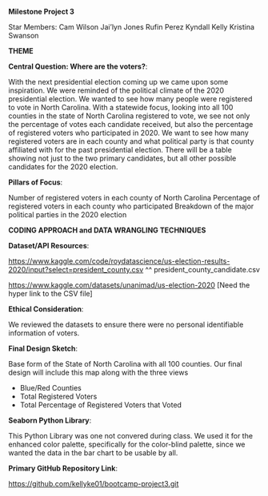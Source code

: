 **Milestone Project 3**

Star Members:
Cam Wilson 
Jai’lyn Jones
Rufin Perez
Kyndall Kelly
Kristina Swanson

**THEME**

**Central Question: Where are the voters?**:

With the next presidential election coming up we came upon some inspiration. We were reminded of the political climate of the 2020 presidential election. We wanted to see how many people were registered to vote in North Carolina. With a statewide focus, looking into all 100 counties in the state of North Carolina registered to vote, we see not only the percentage of votes each candidate received, but also the percentage of registered voters who participated in 2020. We want to see how many registered voters are in each county and what political party is that county affiliated with for the past presidential election. There will be a table showing not just to the two primary candidates, but all other possible candidates for the 2020 election.

**Pillars of Focus**:

Number of registered voters in each county of North Carolina
Percentage of registered voters in each county who participated 
Breakdown of the major political parties in the 2020 election

**CODING APPROACH and DATA WRANGLING TECHNIQUES**

**Dataset/API Resources**:

https://www.kaggle.com/code/roydatascience/us-election-results-2020/input?select=president_county.csv
^^ president_county_candidate.csv

https://www.kaggle.com/datasets/unanimad/us-election-2020 [Need the hyper link to the CSV file]



**Ethical Consideration**: 

We reviewed the datasets to ensure there were no personal identifiable information of voters.

**Final Design Sketch**:

Base form of the State of North Carolina with all 100 counties. Our final design will include this map along with the three views
- Blue/Red Counties
- Total Registered Voters
- Total Percentage of Registered Voters that Voted
  
**Seaborn Python Library**:

This Python Library was one not convered during class. We used it for the enhanced color palette, specifically for the color-blind palette, since we wanted the data in the bar chart to be usable by all. 

**Primary GitHub Repository Link**: 

https://github.com/kellyke01/bootcamp-project3.git

